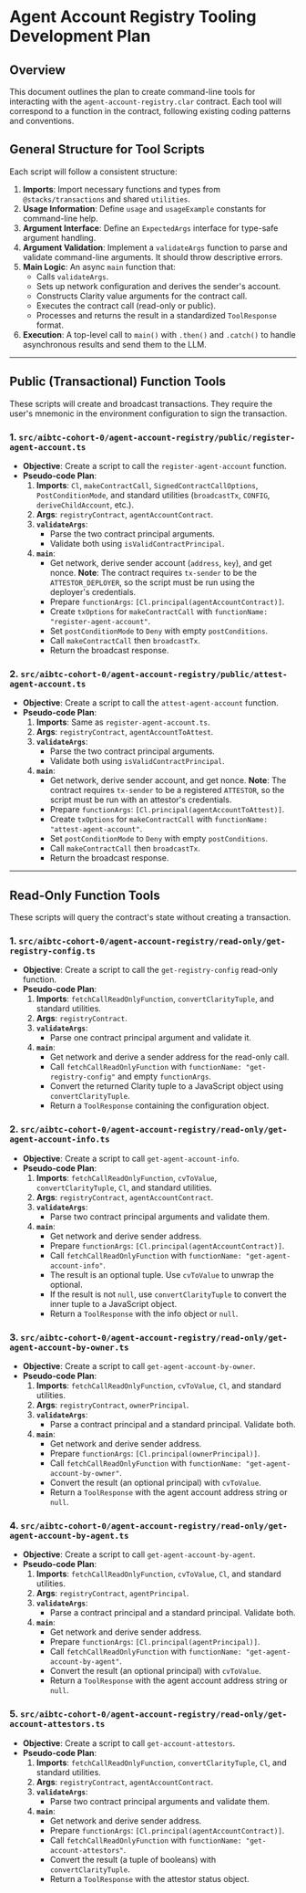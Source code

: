 # Agent Account Registry Tooling Development Plan

## Overview
This document outlines the plan to create command-line tools for interacting with the `agent-account-registry.clar` contract. Each tool will correspond to a function in the contract, following existing coding patterns and conventions.

## General Structure for Tool Scripts
Each script will follow a consistent structure:
1.  **Imports**: Import necessary functions and types from `@stacks/transactions` and shared `utilities`.
2.  **Usage Information**: Define `usage` and `usageExample` constants for command-line help.
3.  **Argument Interface**: Define an `ExpectedArgs` interface for type-safe argument handling.
4.  **Argument Validation**: Implement a `validateArgs` function to parse and validate command-line arguments. It should throw descriptive errors.
5.  **Main Logic**: An async `main` function that:
    *   Calls `validateArgs`.
    *   Sets up network configuration and derives the sender's account.
    *   Constructs Clarity value arguments for the contract call.
    *   Executes the contract call (read-only or public).
    *   Processes and returns the result in a standardized `ToolResponse` format.
6.  **Execution**: A top-level call to `main()` with `.then()` and `.catch()` to handle asynchronous results and send them to the LLM.

---

## Public (Transactional) Function Tools
These scripts will create and broadcast transactions. They require the user's mnemonic in the environment configuration to sign the transaction.

### 1. `src/aibtc-cohort-0/agent-account-registry/public/register-agent-account.ts`
*   **Objective**: Create a script to call the `register-agent-account` function.
*   **Pseudo-code Plan**:
    1.  **Imports**: `Cl`, `makeContractCall`, `SignedContractCallOptions`, `PostConditionMode`, and standard utilities (`broadcastTx`, `CONFIG`, `deriveChildAccount`, etc.).
    2.  **Args**: `registryContract`, `agentAccountContract`.
    3.  **`validateArgs`**:
        *   Parse the two contract principal arguments.
        *   Validate both using `isValidContractPrincipal`.
    4.  **`main`**:
        *   Get network, derive sender account (`address`, `key`), and get nonce. **Note**: The contract requires `tx-sender` to be the `ATTESTOR_DEPLOYER`, so the script must be run using the deployer's credentials.
        *   Prepare `functionArgs`: `[Cl.principal(agentAccountContract)]`.
        *   Create `txOptions` for `makeContractCall` with `functionName: "register-agent-account"`.
        *   Set `postConditionMode` to `Deny` with empty `postConditions`.
        *   Call `makeContractCall` then `broadcastTx`.
        *   Return the broadcast response.

### 2. `src/aibtc-cohort-0/agent-account-registry/public/attest-agent-account.ts`
*   **Objective**: Create a script to call the `attest-agent-account` function.
*   **Pseudo-code Plan**:
    1.  **Imports**: Same as `register-agent-account.ts`.
    2.  **Args**: `registryContract`, `agentAccountToAttest`.
    3.  **`validateArgs`**:
        *   Parse the two contract principal arguments.
        *   Validate both using `isValidContractPrincipal`.
    4.  **`main`**:
        *   Get network, derive sender account, and get nonce. **Note**: The contract requires `tx-sender` to be a registered `ATTESTOR`, so the script must be run with an attestor's credentials.
        *   Prepare `functionArgs`: `[Cl.principal(agentAccountToAttest)]`.
        *   Create `txOptions` for `makeContractCall` with `functionName: "attest-agent-account"`.
        *   Set `postConditionMode` to `Deny` with empty `postConditions`.
        *   Call `makeContractCall` then `broadcastTx`.
        *   Return the broadcast response.

---

## Read-Only Function Tools
These scripts will query the contract's state without creating a transaction.

### 1. `src/aibtc-cohort-0/agent-account-registry/read-only/get-registry-config.ts`
*   **Objective**: Create a script to call the `get-registry-config` read-only function.
*   **Pseudo-code Plan**:
    1.  **Imports**: `fetchCallReadOnlyFunction`, `convertClarityTuple`, and standard utilities.
    2.  **Args**: `registryContract`.
    3.  **`validateArgs`**:
        *   Parse one contract principal argument and validate it.
    4.  **`main`**:
        *   Get network and derive a sender address for the read-only call.
        *   Call `fetchCallReadOnlyFunction` with `functionName: "get-registry-config"` and empty `functionArgs`.
        *   Convert the returned Clarity tuple to a JavaScript object using `convertClarityTuple`.
        *   Return a `ToolResponse` containing the configuration object.

### 2. `src/aibtc-cohort-0/agent-account-registry/read-only/get-agent-account-info.ts`
*   **Objective**: Create a script to call `get-agent-account-info`.
*   **Pseudo-code Plan**:
    1.  **Imports**: `fetchCallReadOnlyFunction`, `cvToValue`, `convertClarityTuple`, `Cl`, and standard utilities.
    2.  **Args**: `registryContract`, `agentAccountContract`.
    3.  **`validateArgs`**:
        *   Parse two contract principal arguments and validate them.
    4.  **`main`**:
        *   Get network and derive sender address.
        *   Prepare `functionArgs`: `[Cl.principal(agentAccountContract)]`.
        *   Call `fetchCallReadOnlyFunction` with `functionName: "get-agent-account-info"`.
        *   The result is an optional tuple. Use `cvToValue` to unwrap the optional.
        *   If the result is not `null`, use `convertClarityTuple` to convert the inner tuple to a JavaScript object.
        *   Return a `ToolResponse` with the info object or `null`.

### 3. `src/aibtc-cohort-0/agent-account-registry/read-only/get-agent-account-by-owner.ts`
*   **Objective**: Create a script to call `get-agent-account-by-owner`.
*   **Pseudo-code Plan**:
    1.  **Imports**: `fetchCallReadOnlyFunction`, `cvToValue`, `Cl`, and standard utilities.
    2.  **Args**: `registryContract`, `ownerPrincipal`.
    3.  **`validateArgs`**:
        *   Parse a contract principal and a standard principal. Validate both.
    4.  **`main`**:
        *   Get network and derive sender address.
        *   Prepare `functionArgs`: `[Cl.principal(ownerPrincipal)]`.
        *   Call `fetchCallReadOnlyFunction` with `functionName: "get-agent-account-by-owner"`.
        *   Convert the result (an optional principal) with `cvToValue`.
        *   Return a `ToolResponse` with the agent account address string or `null`.

### 4. `src/aibtc-cohort-0/agent-account-registry/read-only/get-agent-account-by-agent.ts`
*   **Objective**: Create a script to call `get-agent-account-by-agent`.
*   **Pseudo-code Plan**:
    1.  **Imports**: `fetchCallReadOnlyFunction`, `cvToValue`, `Cl`, and standard utilities.
    2.  **Args**: `registryContract`, `agentPrincipal`.
    3.  **`validateArgs`**:
        *   Parse a contract principal and a standard principal. Validate both.
    4.  **`main`**:
        *   Get network and derive sender address.
        *   Prepare `functionArgs`: `[Cl.principal(agentPrincipal)]`.
        *   Call `fetchCallReadOnlyFunction` with `functionName: "get-agent-account-by-agent"`.
        *   Convert the result (an optional principal) with `cvToValue`.
        *   Return a `ToolResponse` with the agent account address string or `null`.

### 5. `src/aibtc-cohort-0/agent-account-registry/read-only/get-account-attestors.ts`
*   **Objective**: Create a script to call `get-account-attestors`.
*   **Pseudo-code Plan**:
    1.  **Imports**: `fetchCallReadOnlyFunction`, `convertClarityTuple`, `Cl`, and standard utilities.
    2.  **Args**: `registryContract`, `agentAccountContract`.
    3.  **`validateArgs`**:
        *   Parse two contract principal arguments and validate them.
    4.  **`main`**:
        *   Get network and derive sender address.
        *   Prepare `functionArgs`: `[Cl.principal(agentAccountContract)]`.
        *   Call `fetchCallReadOnlyFunction` with `functionName: "get-account-attestors"`.
        *   Convert the result (a tuple of booleans) with `convertClarityTuple`.
        *   Return a `ToolResponse` with the attestor status object.


